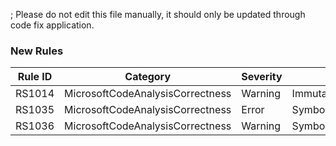 ; Please do not edit this file manually, it should only be updated through code fix application.

### New Rules

Rule ID | Category | Severity | Notes
--------|----------|----------|-------
RS1014 | MicrosoftCodeAnalysisCorrectness | Warning | ImmutableObjectMethodAnalyzer
RS1035 | MicrosoftCodeAnalysisCorrectness | Error | SymbolIsBannedInAnalyzersAnalyzer
RS1036 | MicrosoftCodeAnalysisCorrectness | Warning | SymbolIsBannedInAnalyzersAnalyzer
